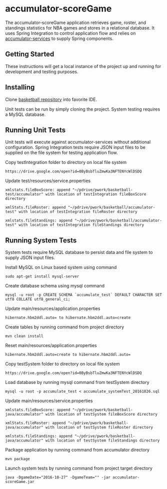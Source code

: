 # accumulator-scoreGame

The accumulator-scoreGame application retrieves game, roster, and standings statistics for NBA games and stores in a relational database.  It uses Spring Integration to control application flow and relies on [accumulator-services](id:https://github.com/pablote3/basketball-java/tree/master/accumulator/accumulator-services) to supply Spring components. 

## Getting Started

These instructions will get a local instance of the project up and running for development and testing purposes.

## Installing

Clone [basketball repository](id:https://github.com/pablote3/basketball-java) into favorite IDE.

Unit tests can be run by simply cloning the project.  System testing requires a MySQL database.

## Running Unit Tests

Unit tests will execute against accumulator-services without additional configuration.  Spring Integration tests require JSON input files to be supplied on the file system for testing application flow.

Copy testIntegration folder to directory on local file system

    https://drive.google.com/open?id=0ByBsbTluZmwKa3NFTENYcWlDSDQ

Update test/resources/service.properties

    xmlstats.fileBoxScore: append "~/pdrive/pwork/basketball-test/accumulator" with location of testIntegration fileBoxScore directory
    
    xmlStats.fileRoster: append "~/pdrive/pwork/basketball/accumulator-test" with location of testIntegration fileRoster directory
    
    xmlstats.fileStandings: append "~/pdrive/pwork/basketball/accumulator-test" with location of testIntegration fileStandings directory

## Running System Tests

System tests require MySQL database to persist data and file system to supply JSON input files.

Install MySQL on Linux based system using command

    sudo apt-get install mysql-server

Create database schema using mysql command

    mysql -u root -p CREATE SCHEMA `accumulate_test` DEFAULT CHARACTER SET utf8 COLLATE utf8_general_ci;

Update main/resources/application.properties

    hibernate.hbm2ddl.auto= to hibernate.hbm2ddl.auto=create
    
Create tables by running command from project directory

    mvn clean install
 
Reset main/resources/application.properties

    hibernate.hbm2ddl.auto=create to hibernate.hbm2ddl.auto=

Copy testSystem folder to directory on local file system

    https://drive.google.com/open?id=0ByBsbTluZmwKa3NFTENYcWlDSDQ

Load database by running mysql command from testSystem directory

    mysql -u root -p accumulate_test < accumulate_systemTest_20161026.sql

Update main/resources/service.properties

    xmlstats.fileBoxScore: append "~/pdrive/pwork/basketball-java/accumulator" with location of testSystem fileBoxScore directory
    
    xmlStats.fileRoster: append "~/pdrive/pwork/basketball-java/accumulator" with location of testSystem fileRoster directory
    
    xmlstats.fileStandings: append "~/pdrive/pwork/basketball-java/accumulator" with location of testSystem fileStandings directory
    
Package application by running command from accumulator directory

    mvn package
    
Launch system tests by running command from project target directory
    
    java -DgameDate="2016-10-27" -DgameTeam="" -jar accumulator-scoreGame.jar
